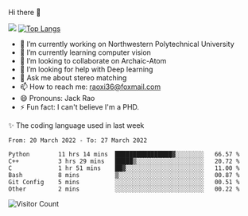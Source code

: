 Hi there 👋

![](https://github-readme-stats.vercel.app/api?username=Raohaocheng)
[![Top Langs](https://github-readme-stats.vercel.app/api/top-langs/?username=Raohaocheng&layout=compact)](https://github.com/anuraghazra/github-readme-stats)

- 🔭 I’m currently working on Northwestern Polytechnical University
- 🌱 I’m currently learning computer vision
- 👯 I’m looking to collaborate on Archaic-Atom
- 🤔 I’m looking for help with Deep learning
- 💬 Ask me about stereo matching
- 📫 How to reach me: raoxi36@foxmail.com
- 😄 Pronouns: Jack Rao
- ⚡ Fun fact: I can't believe I'm a PHD.

✨ The coding language used in last week
<!--START_SECTION:waka-->

```text
From: 20 March 2022 - To: 27 March 2022

Python        11 hrs 14 mins  ████████████████▓░░░░░░░░   66.57 %
C++           3 hrs 29 mins   █████▒░░░░░░░░░░░░░░░░░░░   20.72 %
C             1 hr 51 mins    ██▓░░░░░░░░░░░░░░░░░░░░░░   11.00 %
Bash          8 mins          ▒░░░░░░░░░░░░░░░░░░░░░░░░   00.87 %
Git Config    5 mins          ░░░░░░░░░░░░░░░░░░░░░░░░░   00.51 %
Other         2 mins          ░░░░░░░░░░░░░░░░░░░░░░░░░   00.22 %
```

<!--END_SECTION:waka-->

![Visitor Count](https://profile-counter.glitch.me/Raohaocheng/count.svg)
